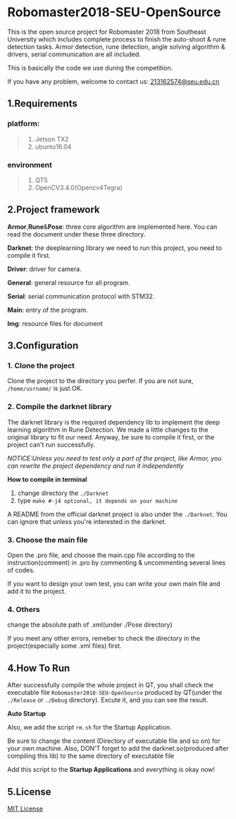 # Robomaster2018-SEU-OpenSource
This is the open source project for Robomaster 2018 from Southeast University which includes complete process to finish the auto-shoot & rune detection tasks. Armor detection, rune detection, angle solving algorithm & drivers, serial communication are all included.

This is basically the code we use during the competition.

If you have any problem, welcome to contact us: 213162574@seu.edu.cn

## 1.Requirements
### platform:
>1. Jetson TX2
>2. ubuntu16.04
### environment
>1. QT5
>2. OpenCV3.4.0(Opencv4Tegra)

## 2.Project framework

**Armor**,**Rune**&**Pose**: three core algorithm are implemented here. You can read the document under these three directory.

**Darknet**: the deeplearning library we need to run this project, you need to compile it first.

**Driver**: driver for camera.

**General**: general resource for all program.

**Serial**: serial communication protocol with STM32.

**Main**: entry of the program.

**Img**: resource files for document


## 3.Configuration
### 1. Clone the project
Clone the project to the directory you perfer.
If you are not sure, `/home/usrname/` is just OK.
### 2. Compile the darknet library
The darknet library is the required dependency lib to implement the deep learning algorithm in Rune Detection. We made a little changes to the original library to fit our need. Anyway, be sure to compile it first, or the project can't run successfully.

*NOTICE:Unless you need to test only a part of the project, like Armor, you can rewrite the project dependency and run it independently*

**How to compile in terminal**

1. change directory the `./Darknet`
2. type `make #-j4 optional, it depends on your machine`

A README from the official darknet project is also under the `./Darknet`. You can ignore that unless you're interested in the darknet.
### 3. Choose the main file
Open the .pro file, and choose the main.cpp file according to the instruction(comment) in .pro by commenting & uncommenting several lines of codes.

If you want to design your own test, you can write your own main file and add it to the project.
### 4. Others
change the absolute path of .xml(under ./Pose directory)

If you meet any other errors, remeber to check the directory in the project(especially some .xml files) first.

## 4.How To Run
After successfully compile the whole project in QT, you shall check the executable file `Robomaster2018-SEU-OpenSource` produced by QT(under the `./Release` or `./Debug` directory). Excute it, and you can see the result.


**Auto Startup**

Also, we add the script `rm.sh` for the Startup Application.

Be sure to change the content (Directory of executable file and so on) for your own machine. Also, DON'T forget to add the darknet.so(produced after compiling this lib) to the same directory of executable file

Add this script to the **Startup Applications** and everything is okay now!


## 5.License

[MIT License](https://github.com/SEU-SuperNova-CVRA/Robomaster2018-SEU-OpenSource/blob/master/LICENSE)
